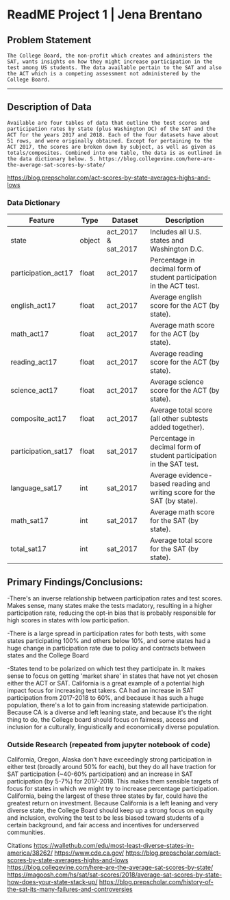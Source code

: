 # ReadME Project 1  |  Jena Brentano


## Problem Statement
	The College Board, the non-profit which creates and administers the SAT, wants insights on how they might increase participation in the test among US students. The data available pertain to the SAT and also the ACT which is a competing assessment not administered by the College Board. 
    
---

## Description of Data
	Available are four tables of data that outline the test scores and participation rates by state (plus Washington DC) of the SAT and the ACT for the years 2017 and 2018. Each of the four datasets have about 51 rows, and were originally obtained. Except for pertaining to the ACT 2017, the scores are broken down by subject, as well as given as totals/composites. Combined into one table, the data is as outlined in the data dictionary below. 5.	https://blog.collegevine.com/here-are-the-average-sat-scores-by-state/
https://blog.prepscholar.com/act-scores-by-state-averages-highs-and-lows
    
### Data Dictionary

|Feature|Type|Dataset|Description|
|---|---|---|---|
|state|object|act_2017 & sat_2017|Includes all U.S. states and Washington D.C.|
|participation_act17|float|act_2017|Percentage in decimal form of student participation in the ACT test.| 
|english_act17|float|act_2017|Average english score for the ACT (by state).| 
|math_act17|float|act_2017|Average math score for the ACT (by state).| 
|reading_act17|float|act_2017|Average reading score for the ACT (by state).| 
|science_act17|float|act_2017|Average science score for the ACT (by state).| 
|composite_act17|float|act_2017|Average total score (all other subtests added together).| 
|participation_sat17|float|sat_2017|Percentage in decimal form of student participation in the SAT test.| 
|language_sat17|int|sat_2017|Average evidence-based reading and writing score for the SAT (by state).| 
|math_sat17|int|sat_2017|Average math score for the SAT (by state).| 
|total_sat17|int|sat_2017|Average total score for the SAT (by state).| 

## Primary Findings/Conclusions:

-There's an inverse relationship between participation rates and test scores. Makes sense, many states make the tests madatory, resulting in a higher participation rate, reducing the opt-in bias that is probably responsible for high scores in states with low participation.

-There is a large spread in participation rates for both tests, with some states participating 100% and others below 10%, and some states had a huge change in participation rate due to policy and contracts between states and the College Board

-States tend to be polarized on which test they participate in. It makes sense to focus on getting 'market share' in states that have not yet chosen either the ACT or SAT. California is a great example of a potential high impact focus for increasing test takers. CA had an increase in SAT participation from 2017-2018 to 60%, and because it has such a huge population, there's a lot to gain from increasing statewide participation. Because CA is a diverse and left leaning state, and because it's the right thing to do, the College board should focus on fairness, access and inclusion for a culturally, linguistically and economically diverse population.

### Outside Research (repeated from jupyter notebook of code)
California, Oregon, Alaska don't have exceedingly strong participation in either test (broadly around 50% for each), but they do all have traction for SAT participation (~40-60% participation) and an increase in SAT participation (by 5-7%) for 2017-2018. This makes them sensible targets of focus for states in which we might try to increase percentage participation. California, being the largest of these three states by far, could have the greatest return on investment. Because California is a left leaning and very diverse state, the College Board should keep up a strong focus on equity and inclusion, evolving the test to be less biased toward students of a certain background, and fair access and incentives for underserved communities.



Citations
https://wallethub.com/edu/most-least-diverse-states-in-america/38262/
https://www.cde.ca.gov/
https://blog.prepscholar.com/act-scores-by-state-averages-highs-and-lows
https://blog.collegevine.com/here-are-the-average-sat-scores-by-state/
https://magoosh.com/hs/sat/sat-scores/2018/average-sat-scores-by-state-how-does-your-state-stack-up/
https://blog.prepscholar.com/history-of-the-sat-its-many-failures-and-controversies
